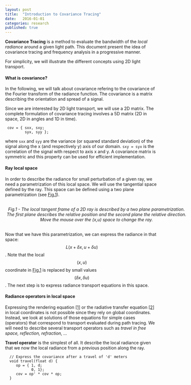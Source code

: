 ```yaml
---
layout: post
title:  "Introduction to Covariance Tracing"
date:   2016-01-01
categories: research
published: true
---
```


<strong>Covariance Tracing</strong> is a method to evaluate the bandwidth of the <em>local radiance</em> around a given light path. This document present the idea of covariance tracing and frequency analysis in a progressive manner.

For simplicity, we will illustrate the different concepts using 2D light transport.


#### What is covariance?

In the following, we will talk about covariance refering to the covariance of the Fourier transform of the radiance function. The covariance is a matrix describing the orientation and spread of a signal.

Since we are interested by 2D light transport, we will use a 2D matrix. The complete formulation of covariance tracing involves a 5D matrix (2D in space, 2D in angles and  1D in time).

     cov = { sxx, sxy;
             syx, syy };

where `sxx` and `syy` are the variance (or squared standard deviation) of the signal along the x (and respectively y) axis of our domain. `sxy = syx` is the correlation of the signal with respect to axis x and y. A covariance matrix is symmetric and this property can be used for efficient implementation.

#### Ray local space

In order to describe the radiance for small perturbation of a given ray, we need a parametrization of this local space. We will use the tangential space defined by the ray. This space can be defined using a two plane parametrization (see <a href="#figure1">Fig.1</a>).

<center>
<canvas id="myCanvas" width="600px" height="250px">
</canvas><br />
<div style="width:600px;"><em><a name="figure1">Fig.1 -</a> The local tangent frame of a 2D ray is described by a two plane parametrization. The first plane describes the relative position and the second plane the relative direction. Move the mouse over the (x,u) space to change the ray.</em></div>
</center><br />

<script type="text/javascript">
function clamp(x, a, b) {
   return Math.min(Math.max(x, a), b);
}

var lastX = 0;
var lastU = 0;

function drawing(ctx, pos) {
   // Draw the rectangle in the right side of the screen
   var recX = 350;
   var recY = 25;
   var recU = 200;
   var recV = 200;
   ctx.strokeRect(recX, recY, recU, recV);

   ctx.moveTo(recX - 10, recY + 0.5*recV);
   ctx.lineTo(recX + recU + 10, recY + 0.5*recV);
   ctx.stroke();
   context.font = '10pt Time Sans MS';
   context.fillStyle = 'black';
   context.fillText('x', recX + recU + 15, recY + 0.5*recV + 3);

   ctx.moveTo(recX + 0.5*recU, recY - 10);
   ctx.lineTo(recX + 0.5*recU, recY + recV + 10);
   ctx.stroke();
   context.fillText('u', recX + 0.5*recU - 3, recY - 15);

   // Get the cursor position in the box

   var posInRecX = clamp(pos.x, recX, recX + recU) - (recX + 0.5*recU);
   var posInRecU = clamp(pos.y, recY, recY + recV) - (recY + 0.5*recV);
   if(pos.x < recX || pos.x > recX+recU || pos.y < recY || pos.y > recY+recV) {
      posInRecX = lastX;
      posInRecU = lastU;
   } else {
      lastX = posInRecX;
      lastU = posInRecU;
   }
   ctx.beginPath();
   ctx.arc(recX + 0.5*recU + posInRecX, recY + 0.5*recV + posInRecU, 3, 0, 2*Math.PI);
   ctx.fill();

   // Convert the cursor position to ray direction and draw the ray
   var spaceScale = 100;
   var x = spaceScale*(posInRecX / recU);
   var u = spaceScale*(posInRecU / recV);
   var orgX = 50;
   var orgY = 125 - x;
   var dirX = spaceScale;
   var dirY = u;
   var norm = Math.sqrt(dirX*dirX + dirY*dirY);

   var posX = orgX + 0.5*spaceScale*dirX/norm;
   var posY = orgY + 0.5*spaceScale*dirY/norm;

   // Main ray
   ctx.moveTo(25, recY + 0.5*recV);
   ctx.lineTo(25+1.3*recU, recY + 0.5*recV);
   ctx.stroke();
   context.fillText('main ray', 1.3*recU, recY + 0.5*recV + 15);

   // 'x' coordinate
   ctx.moveTo(50, recY);
   ctx.lineTo(50, recY + recV);
   ctx.stroke();
   context.fillText('x', 47, recY - 10);

   // 'u' coordinate
   ctx.moveTo(50 + spaceScale, recY);
   ctx.lineTo(50 + spaceScale, recY + recV);
   ctx.stroke();
   context.fillText('u', 47 + spaceScale, recY - 10);

   // Draw the sub-ray
   ctx.moveTo(orgX, orgY);
   ctx.lineTo(posX, posY);
   ctx.stroke();

   // Draw the position on the two 'x' and 'u' plane
   ctx.fillStyle = "#000000";
   ctx.beginPath();
   ctx.arc(orgX, orgY, 3, 0, 2*Math.PI);
   ctx.fill();
   ctx.beginPath();
   ctx.arc(orgX + dirX, orgY + dirY, 3, 0, 2*Math.PI);
   ctx.stroke();
}

function updateDrawing(canvas, mousePos) {
  var context = canvas.getContext('2d');
  context.clearRect(0, 0, canvas.width, canvas.height);
  drawing(context, mousePos);
}
function getMousePos(canvas, evt) {
  var rect = canvas.getBoundingClientRect();
  return {
    x: evt.clientX - rect.left,
    y: evt.clientY - rect.top
  };
}
var canvas = document.getElementById('myCanvas');
var context = canvas.getContext('2d');

canvas.addEventListener('mousemove', function(evt) {
  var mousePos = getMousePos(canvas, evt);
  updateDrawing(canvas, mousePos);
}, false);

updateDrawing(canvas, {x:0, y:0});
</script>

Now that we have this parametrization, we can express the radiance in that space: $$L(x + \delta x, u + \delta u)$$. Note that the local $$(x, u)$$ coordinate in <a href="#figure1">Fig.1</a> is replaced by small values $$(\delta x, \delta u)$$. The next step is to express radiance transport equations in this space.

#### Radiance operators in local space

Expressing the rendering equation <a href="#RenderingEq">[1]</a> or the radiative transfer equation <a href="#RTE">[2]</a> in local coordinates is not possible since they rely on global coordinates. Instead, we look at solutions of those equations for simple cases (operators) that correspond to transport evaluated during path tracing. We will need to describe several transport operators such as <em>travel in free space, reflection, refraction, ...</em>

<strong>Travel operator</strong> is the simplest of all. It describe the local radiance given that we now the local radiance from a previous position along the ray.

      // Express the covariance after a travel of 'd' meters
      void travel(float d) {
         op = { 1, d;
                0, 1};
         cov = op' * cov * op;
      }
